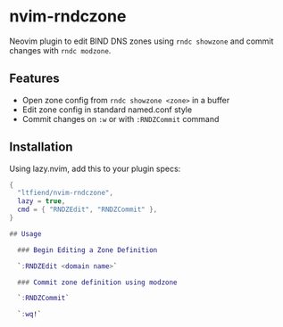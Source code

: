 # nvim-rndczone

Neovim plugin to edit BIND DNS zones using `rndc showzone` and commit changes with `rndc modzone`.

## Features

- Open zone config from `rndc showzone <zone>` in a buffer
- Edit zone config in standard named.conf style
- Commit changes on `:w` or with `:RNDZCommit` command

## Installation

Using lazy.nvim, add this to your plugin specs:

```lua
{
  "ltfiend/nvim-rndczone",
  lazy = true,
  cmd = { "RNDZEdit", "RNDZCommit" },
}

## Usage

  ### Begin Editing a Zone Definition

  `:RNDZEdit <domain name>`

  ### Commit zone definition using modzone

  `:RNDZCommit`

  `:wq!`  
